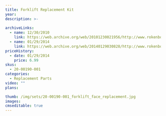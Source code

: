 ```yaml
---
title: Forklift Replacement Kit
year: 
description: >-
  
archiveLinks:
  - name: 12/30/2010
    link: https://web.archive.org/web/20101230021956/http://www.rokenbok.com/estore/spare-parts/forklift-replacement-kit
  - name: 01/29/2014
    link: https://web.archive.org/web/20140129030828/http://www.rokenbok.com/shop/spare-parts/forklift-replacement-kit
priceHistory:
  - date: 01/29/2014
    price: 6.99
skus:
  - 20-00190-001
categories: 
  - Replacement Parts
video: ""
plans:

thumb: /img/sets/20-00190-001_forklift_face_replacement.jpg
images:
cmseditable: true
---
```

